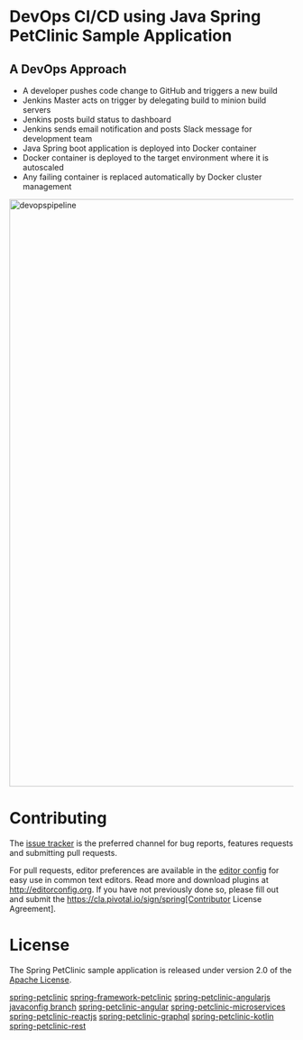 # DevOps CI/CD using Java Spring PetClinic Sample Application

## A DevOps Approach
- A developer pushes code change to GitHub and triggers a new build
- Jenkins Master acts on trigger by delegating build to minion build servers
- Jenkins posts build status to dashboard
- Jenkins sends email notification and posts Slack message for development team
- Java Spring boot application is deployed into Docker container
- Docker container is deployed to the target environment where it is autoscaled
- Any failing container is replaced automatically by Docker cluster management

<img width="1042" alt="devopspipeline" src="https://github4doug.github.io/img/devopspipeline.png">

# Contributing

The [issue tracker](https://github.com/spring-projects/spring-petclinic/issues) is the preferred channel for bug reports, features requests and submitting pull requests.

For pull requests, editor preferences are available in the [editor config](.editorconfig) for easy use in common text editors. Read more and download plugins at <http://editorconfig.org>. If you have not previously done so, please fill out and submit the https://cla.pivotal.io/sign/spring[Contributor License Agreement].

# License

The Spring PetClinic sample application is released under version 2.0 of the [Apache License](http://www.apache.org/licenses/LICENSE-2.0).

[spring-petclinic](https://github.com/spring-projects/spring-petclinic)
[spring-framework-petclinic](https://github.com/spring-petclinic/spring-framework-petclinic)
[spring-petclinic-angularjs]( https://github.com/spring-petclinic/spring-petclinic-angularjs)
[javaconfig branch]( https://github.com/spring-petclinic/spring-framework-petclinic/tree/javaconfig)
[spring-petclinic-angular]( https://github.com/spring-petclinic/spring-petclinic-angular)
[spring-petclinic-microservices]( https://github.com/spring-petclinic/spring-petclinic-microservices)
[spring-petclinic-reactjs]( https://github.com/spring-petclinic/spring-petclinic-reactjs)
[spring-petclinic-graphql]( https://github.com/spring-petclinic/spring-petclinic-graphql)
[spring-petclinic-kotlin]( https://github.com/spring-petclinic/spring-petclinic-kotlin)
[spring-petclinic-rest]( https://github.com/spring-petclinic/spring-petclinic-rest)
